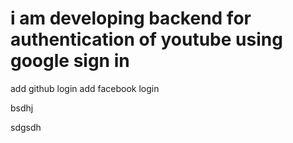 # i am developing backend for authentication of youtube using google sign in 
add github login 
add facebook login

bsdhj

sdgsdh